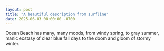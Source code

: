 ```yaml
---
layout: post
title: "A beautiful description from surfline"
date: 2025-06-03 08:00:00 -0700
---
```


Ocean Beach has many, many moods, from windy spring, to gray summer, manic ecstasy of clear blue fall days to the doom and gloom of stormy winter.
